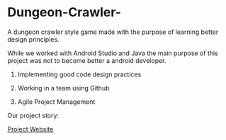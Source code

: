 # Dungeon-Crawler-
A dungeon crawler style game made with the purpose of learning better design principles.

While we worked with Android Studio and Java the main purpose of this project was not to become better a android developer.

1. Implementing good code design practices
   
2. Working in a team using Github
   
3. Agile Project Management

Our project story:

[Project Website](https://adikrish6824.wixsite.com/adi-krish/blank)
